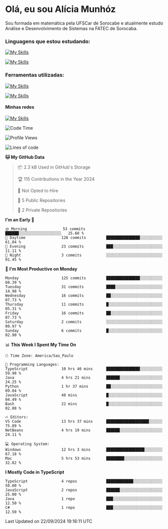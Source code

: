 # Olá, eu sou Alícia Munhóz

<p>Sou formada em matemática pela UFSCar de Sorocabe e atualmente estudo Análise e Desenvolvimento de Sistemas na FATEC de Sorocaba.</p>

### Linguagens que estou estudando:

[![My Skills](https://skillicons.dev/icons?i=js,ts,html,css)](https://skillicons.dev)


[![My Skills](https://skillicons.dev/icons?i=nodejs,java,py,latex)](https://skillicons.dev)

### Ferramentas utilizadas:

[![My Skills](https://skillicons.dev/icons?i=vscode,discord,figma,git)](https://skillicons.dev)

[![My Skills](https://skillicons.dev/icons?i=github,gmail,mongodb,sublime)](https://skillicons.dev)

#### Minhas redes
[![My Skills](https://skillicons.dev/icons?i=linkedin)](https://www.linkedin.com/in/aliciamunhozfrancodecamargo/)

<!--START_SECTION:waka-->
![Code Time](http://img.shields.io/badge/Code%20Time-61%20hrs%2048%20mins-blue)

![Profile Views](http://img.shields.io/badge/Profile%20Views-3-blue)

![Lines of code](https://img.shields.io/badge/From%20Hello%20World%20I%27ve%20Written-115.9%20thousand%20lines%20of%20code-blue)

**🐱 My GitHub Data** 

> 📦 2.3 kB Used in GitHub's Storage 
 > 
> 🏆 115 Contributions in the Year 2024
 > 
> 🚫 Not Opted to Hire
 > 
> 📜 5 Public Repositories 
 > 
> 🔑 2 Private Repositories 
 > 
**I'm an Early 🐤** 

```text
🌞 Morning                53 commits          ██████░░░░░░░░░░░░░░░░░░░   25.60 % 
🌆 Daytime                128 commits         ███████████████░░░░░░░░░░   61.84 % 
🌃 Evening                23 commits          ███░░░░░░░░░░░░░░░░░░░░░░   11.11 % 
🌙 Night                  3 commits           ░░░░░░░░░░░░░░░░░░░░░░░░░   01.45 % 
```
📅 **I'm Most Productive on Monday** 

```text
Monday                   125 commits         ███████████████░░░░░░░░░░   60.39 % 
Tuesday                  31 commits          ████░░░░░░░░░░░░░░░░░░░░░   14.98 % 
Wednesday                16 commits          ██░░░░░░░░░░░░░░░░░░░░░░░   07.73 % 
Thursday                 11 commits          █░░░░░░░░░░░░░░░░░░░░░░░░   05.31 % 
Friday                   16 commits          ██░░░░░░░░░░░░░░░░░░░░░░░   07.73 % 
Saturday                 2 commits           ░░░░░░░░░░░░░░░░░░░░░░░░░   00.97 % 
Sunday                   6 commits           █░░░░░░░░░░░░░░░░░░░░░░░░   02.90 % 
```


📊 **This Week I Spent My Time On** 

```text
🕑︎ Time Zone: America/Sao_Paulo

💬 Programming Languages: 
TypeScript               10 hrs 46 mins      ███████████████░░░░░░░░░░   59.98 % 
Java                     4 hrs 21 mins       ██████░░░░░░░░░░░░░░░░░░░   24.25 % 
Python                   1 hr 37 mins        ██░░░░░░░░░░░░░░░░░░░░░░░   09.04 % 
JavaScript               48 mins             █░░░░░░░░░░░░░░░░░░░░░░░░   04.49 % 
Bash                     22 mins             █░░░░░░░░░░░░░░░░░░░░░░░░   02.08 % 

🔥 Editors: 
VS Code                  13 hrs 37 mins      ███████████████████░░░░░░   75.89 % 
NetBeans                 4 hrs 19 mins       ██████░░░░░░░░░░░░░░░░░░░   24.11 % 

💻 Operating System: 
Windows                  12 hrs 3 mins       █████████████████░░░░░░░░   67.18 % 
Mac                      5 hrs 53 mins       ████████░░░░░░░░░░░░░░░░░   32.82 % 
```

**I Mostly Code in TypeScript** 

```text
TypeScript               4 repos             ████████████░░░░░░░░░░░░░   50.00 % 
JavaScript               2 repos             ██████░░░░░░░░░░░░░░░░░░░   25.00 % 
Java                     1 repo              ███░░░░░░░░░░░░░░░░░░░░░░   12.50 % 
C#                       1 repo              ███░░░░░░░░░░░░░░░░░░░░░░   12.50 % 
```




 Last Updated on 22/09/2024 19:16:11 UTC
<!--END_SECTION:waka-->
